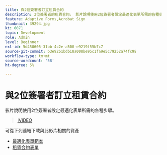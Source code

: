 ```yaml
---
title: 與2位簽署者訂立租賃合約
description: 2位簽署者的租賃合約。 影片說明使用2位簽署者設定最適化表單所需的各種步驟。
feature: Adaptive Forms,Acrobat Sign
thumbnail: 39294.jpg
kt: 6071
topic: Development
role: Admin
level: Beginner
exl-id: 5d450605-31bb-4c2e-a500-e9219f55b7c7
source-git-commit: b3e9251bdb18a008be95c1fa9e5c79252a74fc98
workflow-type: tm+mt
source-wordcount: '58'
ht-degree: 5%

---
```


# 與2位簽署者訂立租賃合約

影片說明使用2位簽署者設定最適化表單所需的各種步驟。

>[!VIDEO](https://video.tv.adobe.com/v/39294?quality=12&learn=on)

可從下列連結下載與此影片相關的資產

* [最適化表單範本](assets/tenancy-agreement-template.zip)
* [租賃合約表單](assets/rental-agreement-form.zip)
